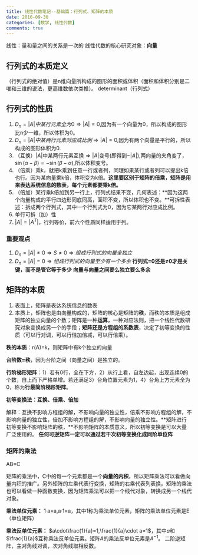 ```yaml
---
title: 线性代数笔记--基础篇：行列式、矩阵的本质
date: 2016-09-30
categories: [数学, 线性代数]
comments: true
---
```


线性：量和量之间的关系是一次的
线性代数的核心研究对象：**向量**

## 行列式的本质定义

（行列式的绝对值）是n维向量所构成的图形的面积或体积（面积和体积分别是二唯和三维的说法，更高维数依次类推）。
determinant（行列式）

## 行列式的性质

1. $D_n=|A|中某行元素全为0\Rightarrow |A|=0$,因为有一个向量为0，所以构成的图形比n少一维，所以体积为0。
2. $D_n=|A|中某两行元素对应成比例\Rightarrow |A|=0$,因为有两个向量是平行的，所以构成的图形体积为0.
3. （互换）$|A|$中某两行元素互换$\Rightarrow|A|$变号(即得到$-|A|$),两向量的夹角变了，$\sin (\alpha-\beta)=-\sin (\beta-\alpha)$,所以体积变号。
4. （倍乘）乘k，就把k乘到任意一行或者列，同理如果某行或者列可以提出k倍也行。因为某向量乘k倍，体积变为k倍。**这里要区别于矩阵的倍乘，矩阵是用来表达系统信息的数表，每个元素都要乘k倍。**
5. （倍加）某行乘k倍加到另一行上，行列式结果不变，几何表述：**因为这两个向量构成的平行四边形同底同高，面积不变，所以体积也不变。**可拆性表述：拆成两个行列式，其中一个行列式为0，因为它某两行对应成比例。
6. 单行可拆（加）性
7. $|A|=|A^T|$，行列等价，前六个性质同样适用于列。

### 重要观点

1. $D_n=|A|\neq0\Rightarrow S\neq0\Rightarrow 组成行列式的向量全独立$
2. $D_n=|A|=0\Rightarrow 组成行列式的向量至少有一个多余$
**行列式=0还是$\neq$0才是关键，而不是管它等于多少**
**向量与向量之间要么独立要么多余**

## 矩阵的本质
1. 表面上，矩阵是表达系统信息的数表
2. 本质上，矩阵也是由向量构成的，矩阵的核心是矩阵的**秩**，而秩的本质是组成矩阵的独立向量的个数；矩阵是一种**运算**，一种对应法则，把一个线性代数研究对象变换成另一个的手段；**矩阵还是方程组的系数表**，决定了初等变换的性质（可以行对调，可以行倍加倍减，可以行倍乘）。

**秩的本质**：r(A)=k，则矩阵中有k个独立的向量

**台阶数=秩**，因为台阶之间（向量之间）是独立的。

**行阶梯形矩阵**：1）若有0行，全在下方，2）从行上看，自左边起，出现连续0的个数，自上而下严格单增。若还满足3）台角位置元素为1，4）台角上方元素全为0，称为**行最简阶梯形矩阵**。

**初等变换法：互换、倍乘、倍加**

解释：互换不影响方程组的解，不影响向量的独立性，倍乘不影响方程组的解，不影响向量的独立性，倍加不影响方程组的解，不影响向量的独立性。**矩阵进行初等变换不影响矩阵的秩，**不影响矩阵的本质意义，所以初等变换是可以大量广泛使用的。
**任何可逆矩阵一定可以通过若干次初等变换化成同阶单位阵**

### 矩阵的乘法

AB=C

矩阵的乘法中，C中的每一个元素都是一个**向量的内积**，所以矩阵乘法可以看做向量内积的推广。另外矩阵的左乘代表行变换，矩阵的右乘代表列表换。矩阵的乘法也可以看做一种函数变换，因为矩阵乘法可以把一个线代对象，转换成另一个线代对象。

**乘法单位元素：**
1·a=a,a·1=a，其中1称为乘法单位元素，矩阵的乘法单位元素是E（单位矩阵）

**乘法反单位元素：**
$a\cdot\frac{1}{a}=1,\frac{1}{a}\cdot a=1$，其中$a$和$\frac{1}{a}$互称乘法反单位元素。矩阵$A$的乘法反单位元素是$A^{-1}$。
二阶逆矩阵，主对角线对调，次对角线取相反数。

